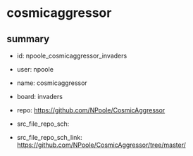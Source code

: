 # cosmicaggressor
 
## summary 
* id: npoole_cosmicaggressor_invaders
* user: npoole
* name: cosmicaggressor
* board: invaders
* repo: https://github.com/NPoole/CosmicAggressor



* src_file_repo_sch: 
* src_file_repo_sch_link: https://github.com/NPoole/CosmicAggressor/tree/master/






